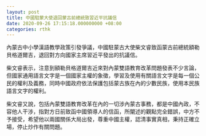 ```yaml
---
layout: post
title: 中國駐蒙大使退回蒙古前總統致習近平抗議信
date: 2020-09-26 17:15:18.000000000 +08:00
categories: rthk
---
```


內蒙古中小學漢語教學政策引發爭議，中國駐蒙古大使柴文睿致函蒙古前總統額勒貝格道爾吉，退回對方向國家主席習近平發出的抗議信。

柴文睿表示，注意到額勒貝格道爾吉近來對內蒙雙語教育改革問題發表不少言論，但國家通用語言文字是一個國家主權的象徵，學習及使用有關語言文字是每一個公民的權利及義務，同時中國政府依法保護包括蒙古族在內的少數民族，使用本民族語言文字的權利。

柴文睿又說，包括內蒙雙語教育改革在內的一切涉內蒙古事務，都是中國內政，不容他人干涉，指對方日前致函中國領導人的信函，所闡述的觀點完全錯誤，中方不予接受，希望他以兩國關係大局出發，尊重中國主權，認清事實真相，秉持正確立場，停止炒作有關問題。
